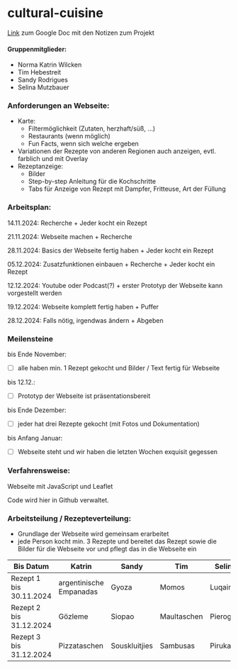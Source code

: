 # cultural-cuisine
[Link](https://docs.google.com/document/d/1XKtVvjKM9jpOuef7wFVSK_b8g2kQpW-vZQC78JlXPw0/edit?pli=1&tab=t.0#heading=h.249yeeusaif8) zum Google Doc mit den Notizen zum Projekt

#### Gruppenmitglieder:
- Norma Katrin Wilcken
- Tim Hebestreit
- Sandy Rodrigues
- Selina Mutzbauer

### Anforderungen an Webseite:
- Karte:
  - Filtermöglichkeit (Zutaten, herzhaft/süß, …)
  - Restaurants (wenn möglich)
  - Fun Facts, wenn sich welche ergeben
- Variationen der Rezepte von anderen Regionen auch anzeigen, evtl. farblich und mit Overlay
- Rezeptanzeige:
  - Bilder
  - Step-by-step Anleitung für die Kochschritte 
  - Tabs für Anzeige von Rezept mit Dampfer, Fritteuse, Art der Füllung


### Arbeitsplan:
14.11.2024: Recherche + Jeder kocht ein Rezept

21.11.2024: Webseite machen + Recherche

28.11.2024: Basics der Webseite fertig haben + Jeder kocht ein Rezept

05.12.2024: Zusatzfunktionen einbauen + Recherche + Jeder kocht ein Rezept

12.12.2024: Youtube oder Podcast(?) + erster Prototyp der Webseite kann vorgestellt werden

19.12.2024: Webseite komplett fertig haben + Puffer

28.12.2024: Falls nötig, irgendwas ändern + Abgeben


### Meilensteine
bis Ende November: 
- [ ] alle haben min. 1 Rezept gekocht und Bilder / Text fertig für Webseite
      
bis 12.12.:
- [ ] Prototyp der Webseite ist präsentationsbereit

bis Ende Dezember: 
- [ ] jeder hat drei Rezepte gekocht (mit Fotos und Dokumentation)

bis Anfang Januar: 
- [ ] Webseite steht und wir haben die letzten Wochen exquisit gegessen


### Verfahrensweise:

Webseite mit JavaScript und Leaflet

Code wird hier in Github verwaltet.

### Arbeitsteilung / Rezepteverteilung:
- Grundlage der Webseite wird gemeinsam erarbeitet
- jede Person kocht min. 3 Rezepte und bereitet das Rezept sowie die Bilder für die Webseite vor und pflegt das in die Webseite ein

Bis Datum  | Katrin | Sandy | Tim | Selina
------------- | ------------- | ------------- | ------------- | ------------- 
Rezept 1 bis 30.11.2024 | argentinische Empanadas | Gyoza  | Momos | Luqaimat  
Rezept 2 bis 31.12.2024 | Gözleme | Siopao  | Maultaschen | Pierogi  
Rezept 3 bis 31.12.2024 | Pizzataschen | Souskluitjies | Sambusas | Pirukad
